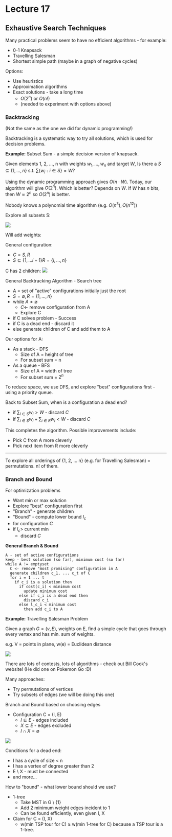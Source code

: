 # Lecture 17

## Exhaustive Search Techniques

Many practical problems seem to have no efficient algorithms - for example:
* 0-1 Knapsack
* Travelling Salesman
* Shortest simple path (maybe in a graph of negative cycles)

Options:
* Use heuristics
* Approximation algorithms
* Exact solutions - take a long time
	* $O(2^n)$ or $O(n!)$
	* (needed to experiment with options above)

### Backtracking
(Not the same as the one we did for dynamic programming!)

Backtracking is a systematic way to try all solutions, which is used for decision problems.

**Example:** Subset Sum - a simple decision version of knapsack.

Given elements 1, 2, ..., n with weights $w_1, ..., w_n$ and target $W$, Is there a $S \subseteq \{1, ..., n\}$ s.t. $\sum \{w_i : i \in S\} = W$?

Using the dynamic programming approach gives $O(n \cdot W)$. Today, our algorithm will give $O(2^n)$. Which is better? Depends on $W$. If $W$ has $n$ bits, then $W \approx 2^n$ so $O(2^n)$ is better.

Nobody knows a polynomial time algorithm (e.g. $O(n^3), O(n^{12})$)

Explore all subsets S:

![](https://i.imgur.com/g923Oae.png)

Will add weights:

General configuration: 
* $C = S, R$
* $S \subseteq \{1, ... i-1\} R = \{i, ..., n\}$

C has 2 children: ![](https://i.imgur.com/QldGQU7.png)


General Backtracking Algorithm - Search tree
* A = set of "active" configurations initially just the root
* $S = \emptyset, R = \{1, ..., n\}$
* while $A \neq \emptyset$
	* $C \leftarrow$ remove configuration from A
	* Explore C
* if C solves problem - Success
* if C is a dead end - discard it
* else generate children of C and add them to A

Our options for A:
* As a stack - DFS
	* Size of A = height of tree
	* For subset sum = n
* As a queue - BFS
	* Size of A =  width of tree
	* For subset sum = $2^n$

To reduce space, we use DFS, and explore "best" configurations first - using a priority queue.

Back to Subset Sum, when is a configuration a dead end?
* if $\sum_{i \in S}w_i > W$ - discard $C$
* if $\sum_{i \in S}w_i + \sum_{i \in R}w_i < W$ - discard $C$

This completes the algorithm. Possible improvements include:
* Pick C from A more cleverly
* Pick next item from R more cleverly

---

To explore all orderings of {1, 2, ... n} (e.g. for Travelling Salesman) = permutations. n! of them.

### Branch and Bound
For optimization problems
* Want min or max solution
* Explore "best" configuration first
* "Branch" - generate children
* "Bound" - compute lower bound $l_c$
* for configuration $C$
* if $l_c >$ current min
	* discard $C$

**General Branch & Bound**
```
A - set of active configurations
keep - best solution (so far), minimum cost (so far)
while A != emptyset
  C <- remove "most promising" configuration in A
  generate children c_1, ... c_t of C
  for i = 1 ... t
    if c_i is a solution then
      if cost(c_i) < minimum cost
        update minimum cost
      else if c_i is a dead end then
        discard c_i
      else l_c_i < minimum cost
        then add c_i to A
```

**Example:** Travelling Salesman Problem

Given a graph $G = (v, E)$, weights on E, find a simple cycle that goes through every vertex and has min. sum of weights.

e.g. V = points in plane, w(e) = Euclidean distance 

![](https://i.imgur.com/Y3DNvjf.png)

There are lots of contests, lots of algorithms - check out Bill Cook's website! (He did one on Pokemon Go :D)

Many approaches:
* Try permutations of vertices
* Try subsets of edges (we will be doing this one)

Branch and Bound based on choosing edges
* Configuration C = (I, E) 
	* $I \subseteq E$ - edges included
	* $X \subseteq E$ - edges excluded
	* $I \cap X = \emptyset$

![](https://i.imgur.com/ZX8GW2e.png)

Conditions for a dead end:
* I has a cycle of size < n
* I has a vertex of degree greater than 2
* E \ X - must be connected
* and more...

How to "bound" - what lower bound should we use?
* 1-tree
	* Take MST in G \ {1}
	* Add 2 minimum weight edges incident to 1
	* Can be found efficiently, even given I, X
* Claim for C = (I, X)
	* w(min TSP tour for C) $\geq$ w(min 1-tree for C) because a TSP tour is a 1-tree.